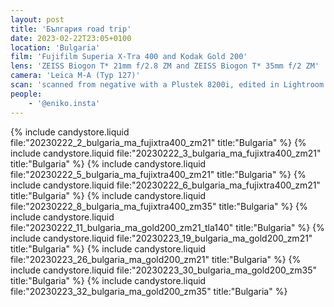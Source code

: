 ```yaml
---
layout: post
title: 'България road trip'
date: 2023-02-22T23:05+0100
location: 'Bulgaria'
film: 'Fujifilm Superia X-Tra 400 and Kodak Gold 200'
lens: 'ZEISS Biogon T* 21mm f/2.8 ZM and ZEISS Biogon T* 35mm f/2 ZM'
camera: 'Leica M-A (Typ 127)'
scan: 'scanned from negative with a Plustek 8200i, edited in Lightroom'
people: 
    - '@eniko.insta'
---
```


{% include candystore.liquid file:"20230222_2_bulgaria_ma_fujixtra400_zm21" title:"Bulgaria" %}
{% include candystore.liquid file:"20230222_3_bulgaria_ma_fujixtra400_zm21" title:"Bulgaria" %}
{% include candystore.liquid file:"20230222_5_bulgaria_ma_fujixtra400_zm21" title:"Bulgaria" %}
{% include candystore.liquid file:"20230222_6_bulgaria_ma_fujixtra400_zm21" title:"Bulgaria" %}
{% include candystore.liquid file:"20230222_8_bulgaria_ma_fujixtra400_zm35" title:"Bulgaria" %}
{% include candystore.liquid file:"20230222_11_bulgaria_ma_gold200_zm21_tla140" title:"Bulgaria" %}
{% include candystore.liquid file:"20230223_19_bulgaria_ma_gold200_zm21" title:"Bulgaria" %}
{% include candystore.liquid file:"20230223_26_bulgaria_ma_gold200_zm21" title:"Bulgaria" %}
{% include candystore.liquid file:"20230223_30_bulgaria_ma_gold200_zm35" title:"Bulgaria" %}
{% include candystore.liquid file:"20230223_32_bulgaria_ma_gold200_zm35" title:"Bulgaria" %}
